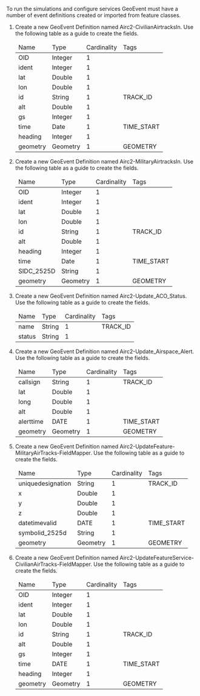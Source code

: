 <p>To run the simulations and configure services GeoEvent must have a number of event definitions created or imported from feature classes.</p>
<ol class="steps">
  <li>Create a new GeoEvent Definition named Airc2-CivilianAirtracksIn. Use the following table as a guide to create the fields.</li>
<table class="bordered stripe lined-columns lined-rows">
  <thead>
    <tr>
      <td>Name</td>
      <td>Type</td>
      <td>Cardinality</td>
      <td>Tags</td>
    </tr>
  </thead>
  <tbody>
    <tr>
      <td>OID</td>
      <td>Integer</td>
      <td>1</td>
      <td> </td>
    </tr>
    <tr>
      <td>ident</td>
      <td>Integer</td>
      <td>1</td>
      <td> </td>
    </tr>
    <tr>
      <td>lat</td>
      <td>Double</td>
      <td>1</td>
      <td> </td>
    </tr>
    <tr>
      <td>lon</td>
      <td>Double</td>
      <td>1</td>
      <td> </td>
    </tr>
    <tr>
      <td>id</td>
      <td>String</td>
      <td>1</td>
      <td>TRACK_ID</td>
    </tr>
    <tr>
						<td>alt</td>
						<td>Double</td>
						<td>1</td>
						<td> </td>
					</tr>
					<tr>
						<td>gs</td>
						<td>Integer</td>
						<td>1</td>
						<td></td>
					</tr>
					<tr>
						<td>time</td>
						<td>Date</td>
						<td>1</td>
						<td>TIME_START</td>
					</tr>
					<tr>
						<td>heading</td>
						<td>Integer</td>
						<td>1</td>
						<td></td>
					</tr>
					<tr>
						<td>geometry</td>
						<td>Geometry</td>
						<td>1</td>
						<td>GEOMETRY</td>
					</tr>
				</tbody>
			</table>
			<li>Create a new GeoEvent Definition named Airc2-MilitaryAirtracksIn. Use the following table as a guide to create the fields.</li>
			<table class="bordered stripe lined-columns lined-rows">
				<thead>
					<tr>
						<td>Name</td>
						<td>Type</td>
						<td>Cardinality</td>
						<td>Tags</td>
					</tr>
				</thead>
				<tbody>
					<tr>
						<td>OID</td>
						<td>Integer</td>
						<td>1</td>
						<td></td>
					</tr>
					<tr>
						<td>ident</td>
						<td>Integer</td>
						<td>1</td>
						<td></td>
					</tr>
					<tr>
						<td>lat</td>
						<td>Double</td>
						<td>1</td>
						<td></td>
					</tr>
					<tr>
						<td>lon</td>
						<td>Double</td>
						<td>1</td>
						<td></td>
					</tr>
					<tr>
						<td>id</td>
						<td>String</td>
						<td>1</td>
						<td>TRACK_ID</td>
					</tr>
					<tr>
						<td>alt</td>
						<td>Double</td>
						<td>1</td>
						<td></td>
					</tr>
					<tr>
						<td>heading</td>
						<td>Integer</td>
						<td>1</td>
						<td></td>
					</tr>
					<tr>
						<td>time</td>
						<td>Date</td>
						<td>1</td>
						<td>TIME_START</td>
					</tr>
					<tr>
						<td>SIDC_2525D</td>
						<td>String</td>
						<td>1</td>
						<td></td>
					</tr>
					<tr>
						<td>geometry</td>
						<td>Geometry</td>
						<td>1</td>
						<td>GEOMETRY</td>
					</tr>
				</tbody>
			</table>
			<li>Create a new GeoEvent Definition named Airc2-Update_ACO_Status. Use the following table as a guide to create the fields.</li>
			<table class="bordered stripe lined-columns lined-rows">
				<thead>
					<tr>
						<td>Name</td>
						<td>Type</td>
						<td>Cardinality</td>
						<td>Tags</td>
					</tr>
				</thead>
				<tbody>
					<tr>
						<td>name</td>
						<td>String</td>
						<td>1</td>
						<td>TRACK_ID</td>
					</tr>
					<tr>
						<td>status</td>
						<td>String</td>
						<td>1</td>
						<td></td>
					</tr>
				</tbody>
			</table>
			<li>Create a new GeoEvent Definition named Airc2-Update_Airspace_Alert. Use the following table as a guide to create the fields.</li>
			<table class="bordered stripe lined-columns lined-rows">
				<thead>
					<tr>
						<td>Name</td>
						<td>Type</td>
						<td>Cardinality</td>
						<td>Tags</td>
					</tr>
				</thead>
				<tbody>
					<tr>
						<td>callsign</td>
						<td>String</td>
						<td>1</td>
						<td>TRACK_ID</td>
					</tr>
					<tr>
						<td>lat</td>
						<td>Double</td>
						<td>1</td>
						<td></td>
					</tr>
					<tr>
						<td>long</td>
						<td>Double</td>
						<td>1</td>
						<td></td>
					</tr>
					<tr>
						<td>alt</td>
						<td>Double</td>
						<td>1</td>
						<td></td>
					</tr>
					<tr>
						<td>alerttime</td>
						<td>DATE</td>
						<td>1</td>
						<td>TIME_START</td>
					</tr>
					<tr>
						<td>geometry</td>
						<td>Geometry</td>
						<td>1</td>
						<td>GEOMETRY</td>
					</tr>
				</tbody>
			</table>
			<li>Create a new GeoEvent Definition named Airc2-UpdateFeature-MilitaryAirTracks-FieldMapper. Use the following table as a guide to create the fields.</li>
			<table class="bordered stripe lined-columns lined-rows">
				<thead>
					<tr>
						<td>Name</td>
						<td>Type</td>
						<td>Cardinality</td>
						<td>Tags</td>
					</tr>
				</thead>
				<tbody>
					<tr>
						<td>uniquedesignation</td>
						<td>String</td>
						<td>1</td>
						<td>TRACK_ID</td>
					</tr>
					<tr>
						<td>x</td>
						<td>Double</td>
						<td>1</td>
						<td></td>
					</tr>
					<tr>
						<td>y</td>
						<td>Double</td>
						<td>1</td>
						<td></td>
					</tr>
					<tr>
						<td>z</td>
						<td>Double</td>
						<td>1</td>
						<td></td>
					</tr>
					<tr>
						<td>datetimevalid</td>
						<td>DATE</td>
						<td>1</td>
						<td>TIME_START</td>
					</tr>
					<tr>
						<td>symbolid_2525d</td>
						<td>String</td>
						<td>1</td>
						<td></td>
					</tr>
					<tr>
						<td>geometry</td>
						<td>Geometry</td>
						<td>1</td>
						<td>GEOMETRY</td>
					</tr>
				</tbody>
			</table>
						<li>Create a new GeoEvent Definition named Airc2-UpdateFeatureService-CivilianAirTracks-FieldMapper. Use the following table as a guide to create the fields.</li>
			<table class="bordered stripe lined-columns lined-rows">
				<thead>
					<tr>
						<td>Name</td>
						<td>Type</td>
						<td>Cardinality</td>
						<td>Tags</td>
					</tr>
				</thead>
				<tbody>
					<tr>
						<td>OID</td>
						<td>Integer</td>
						<td>1</td>
						<td></td>
					</tr>
					<tr>
						<td>ident</td>
						<td>Integer</td>
						<td>1</td>
						<td></td>
					</tr>
					<tr>
						<td>lat</td>
						<td>Double</td>
						<td>1</td>
						<td></td>
					</tr>
					<tr>
						<td>lon</td>
						<td>Double</td>
						<td>1</td>
						<td></td>
					</tr>
					<tr>
						<td>id</td>
						<td>String</td>
						<td>1</td>
						<td>TRACK_ID</td>
					</tr>
					<tr>
						<td>alt</td>
						<td>Double</td>
						<td>1</td>
						<td></td>
					</tr>
					<tr>
						<td>gs</td>
						<td>Integer</td>
						<td>1</td>
						<td></td>
					</tr>
					<tr>
						<td>time</td>
						<td>DATE</td>
						<td>1</td>
						<td>TIME_START</td>
					</tr>
					<tr>
						<td>heading</td>
						<td>Integer</td>
						<td>1</td>
						<td></td>
					</tr>
					<tr>
						<td>geometry</td>
						<td>Geometry</td>
						<td>1</td>
						<td>GEOMETRY</td>
					</tr>
				</tbody>
			</table>
		</ol>
